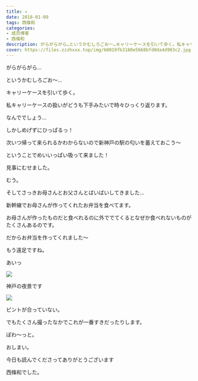 ```yaml
---
title: ✴︎
date: 2018-01-09
tags: 西條和
categories: 
- 成员博客
- 西條和
description: がらがらがら…というかむしろごお〜…キャリーケースを引いて歩く。私キャリーケースの扱いがどうも下手みたいで時々ひっくり返ります。なんででしょう…...
cover: https://files.zzzhxxx.top/img/b0019fb3180e5668bfd0da4d903c2.jpg 
---
```







がらがらがら…


というかむしろごお〜…





キャリーケースを引いて歩く。







私キャリーケースの扱いがどうも下手みたいで時々ひっくり返ります。



なんででしょう…






しかしめげずにひっぱるっ！






次いつ帰って来られるかわからないので新神戸の駅の匂いを蓄えておこう〜



ということでめいいっぱい吸って来ました！










見事にむせました。




むう。








そしてさっきお母さんとお父さんとばいばいしてきました…





新幹線でお母さんが作ってくれたお弁当を食べてます。






お母さんが作ったものだと食べれるのに外ででてくるとなぜか食べれないものがたくさんあるのです。





だからお弁当を作ってくれました〜



もう遠足ですね。









あいっ


![](https://files.zzzhxxx.top/img/b0019fb3180e5668bfd0da4d903c2.jpg)



神戸の夜景です





![](https://files.zzzhxxx.top/img/b0019fb3180e5668bfd0da4d903c2-01.jpg)





ピントが合っていない。





でもたくさん撮ったなかでこれが一番すきだったりします。




ぽわ〜っと。








おしまい。








今日も読んでくださってありがとうございます




西條和でした。


